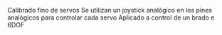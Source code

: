 Calibrado fino de servos
Se utilizan un joystick analógico en los pines analógicos para controlar cada servo 
Aplicado a control de un brado e 6DOF

